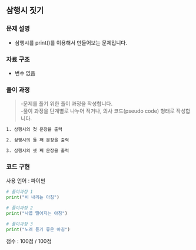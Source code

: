 
## 삼행시 짓기

### 문제 설명

- 삼행시를 print()를 이용해서 만들어보는 문제입니다.<br>


### 자료 구조

- 변수 없음<br>

### 풀이 과정

>-문제를 풀기 위한 풀이 과정을 작성합니다.<br>
>-풀이 과정을 단계별로 나누어 적거나, 의사 코드(pseudo code) 형태로 작성합니다.<Br>

```txt
1. 삼행시의 첫 문장을 출력

2. 삼행시의 둘 째 문장을 출력

3. 삼행시의 셋 째 문장을 출력

```

### 코드 구현
사용 언어 : 파이썬<br>

 
```python
# 풀이과정 1
print("비 내리는 아침")

# 풀이과정 2
print("낙엽 떨어지는 아침")

# 풀이과정 3
print("노래 듣기 좋은 아침")
```


점수 : 100점 / 100점